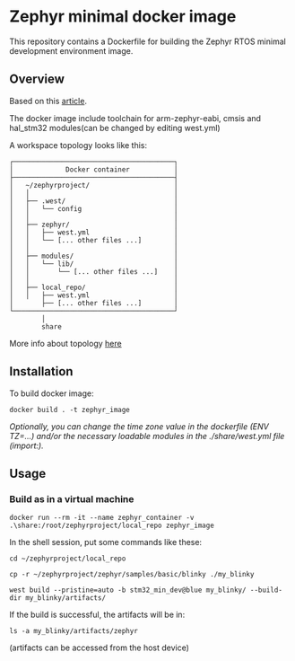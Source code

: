 # Zephyr minimal docker image

This repository contains a Dockerfile for building the Zephyr RTOS minimal development environment image.  

## Overview

Based on this [article](https://www.stefanocottafavi.com/zephyr-minimal-devenv/).

The docker image include toolchain for arm-zephyr-eabi, cmsis and hal_stm32 modules(can be changed by editing west.yml)

A workspace topology looks like this:
```
┌────────────────────────────────────────┐  
│             Docker container           │
├────────────────────────────────────────┤
│   ~/zephyrproject/                     │
│   │                                    │
│   ├── .west/                           │
│   │   └── config                       │
│   │                                    │
│   ├── zephyr/                          │
│   │   ├── west.yml                     │
│   │   └── [... other files ...]        │
│   │                                    │  
│   ├── modules/                         │
│   │   └── lib/                         │
│   │       └── [... other files ...]    │
│   │                                    │
│   ├── local_repo/                      │ 
│   │   ├── west.yml                     │
│       ├── [... other files ...]        │
└────────────────────────────────────────┘
        │
        share
```
More info about topology [here](https://docs.zephyrproject.org/latest/develop/west/workspaces.html#t2-star-topology-application-is-the-manifest-repository)

## Installation

To build docker image:  
```console
docker build . -t zephyr_image
```
*Optionally, you can change the time zone value in the dockerfile (ENV TZ=...) and/or the necessary loadable modules in the ./share/west.yml file (import:).*

## Usage
### Build as in a virtual machine
```console
docker run --rm -it --name zephyr_container -v .\share:/root/zephyrproject/local_repo zephyr_image 
```
In the shell session, put some commands like these:  
```console
cd ~/zephyrproject/local_repo
```
```console
cp -r ~/zephyrproject/zephyr/samples/basic/blinky ./my_blinky
```
```console
west build --pristine=auto -b stm32_min_dev@blue my_blinky/ --build-dir my_blinky/artifacts/
```
If the build is successful, the artifacts will be in: 
```console
ls -a my_blinky/artifacts/zephyr
```
(artifacts can be accessed from the host device)
